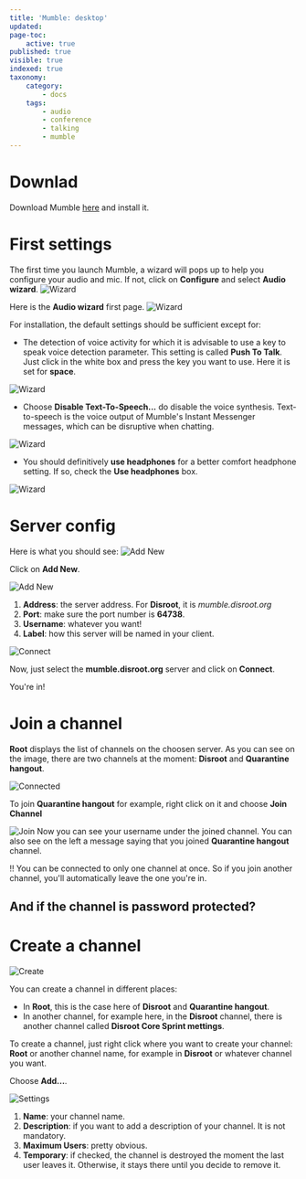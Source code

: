 ```yaml
---
title: 'Mumble: desktop'
updated:
page-toc:
    active: true
published: true
visible: true
indexed: true
taxonomy:
    category:
        - docs
    tags:
        - audio
        - conference
        - talking
        - mumble
---
```


# Downlad

Download Mumble [here](https://www.mumble.com/mumble-download.php) and install it.

# First settings
The first time you launch Mumble, a wizard will pops up to help you configure your audio and mic. If not, click on **Configure** and select **Audio wizard**.
![Wizard](en/wizard2.png)

Here is the **Audio wizard** first page.
![Wizard](en/wizard.png)

For installation, the default settings should be sufficient except for:
- The detection of voice activity for which it is advisable to use a key to speak voice detection parameter. This setting is called **Push To Talk**. Just click in the white box and press the key you want to use. Here it is set for **space**.

![Wizard](en/push_to_talk.png)

- Choose **Disable Text-To-Speech...** do disable the voice synthesis. Text-to-speech is the voice output of Mumble's Instant Messenger messages, which can be disruptive when chatting.

![Wizard](en/notification.png)

- You should definitively **use headphones** for a better comfort headphone setting. If so, check the **Use headphones** box.

![Wizard](en/headphones.png)

# Server config
Here is what you should see:
![Add New](en/add_new.png)

Click on **Add New**.

![Add New](en/add_config.png)

1. **Address**: the server address. For **Disroot**, it is *mumble.disroot.org*
2. **Port**: make sure the port number is **64738**.
3. **Username**: whatever you want!
4. **Label**: how this server will be named in your client.

![Connect](en/connect.png)

Now, just select the **mumble.disroot.org** server and click on **Connect**.

You're in!

# Join a channel
**Root** displays the list of channels on the choosen server. As you can see on the image, there are two channels at the moment: **Disroot** and **Quarantine hangout**.

![Connected](en/connected.png)

To join **Quarantine hangout** for example, right click on it and choose **Join Channel**

![Join](en/join.png)
Now you can see your username under the joined channel. You can also see on the left a message saying that you joined **Quarantine hangout** channel.

!! You can be connected to only one channel at once. So if you join another channel, you'll automatically leave the one you're in.

## And if the channel is password protected?

# Create a channel
![Create](en/create.png)

You can create a channel in different places:
- In **Root**, this is the case here of  **Disroot** and **Quarantine hangout**.
- In another channel, for example here, in the **Disroot** channel, there is another channel called **Disroot Core Sprint mettings**.

To create a channel, just right click where you want to create your channel: **Root** or another channel name, for example in **Disroot** or whatever channel you want.

Choose **Add...**.

![Settings](en/create_settings.png)

1. **Name**: your channel name.
2. **Description**: if you want to add a description of your channel. It is not mandatory.
3. **Maximum Users**: pretty obvious.
4. **Temporary**: if checked, the channel is destroyed the moment the last user leaves it. Otherwise, it stays there until you decide to remove it.
